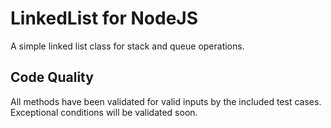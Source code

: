 # LinkedList for NodeJS

A simple linked list class for stack and queue operations.

## Code Quality
All methods have been validated for valid inputs by the included test cases.
Exceptional conditions will be validated soon. 
